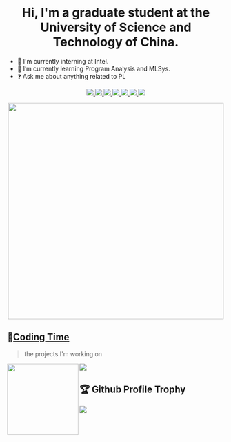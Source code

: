<!--
**Paran0idy/Paran0idy** is a ✨ _special_ ✨ repository because its `README.md` (this file) appears on your GitHub profile.

Here are some ideas to get you started:

- 🔭 I’m currently working on ...
- 🌱 I’m currently learning ...
- 👯 I’m looking to collaborate on ...
- 🤔 I’m looking for help with ...
- 💬 Ask me about ...
- 📫 How to reach me: ...
- 😄 Pronouns: ...
- ⚡ Fun fact: ...
-->

<h1 align="center">
  Hi, I'm a graduate student at the University of Science and Technology of China.
</h1>

- 🔭 I'm currently interning at Intel.
- 🌱 I’m currently learning Program Analysis and MLSys.
- ❓ Ask me about anything related to PL

<!-- 
<p align="center">
  <a href="https://reddit.com/user/NTBBloodbath" target="_blank"><img src="https://img.shields.io/badge/Reddit-FF4500?style=for-the-badge&logo=reddit&logoColor=white" alt="Reddit" /></a>
  <a href="https://t.me/NTBBloodbath" target="_blank"><img src="https://img.shields.io/badge/Telegram-2CA5E0?style=for-the-badge&logo=telegram&logoColor=white" alt="Telegram" /></a>
  <a href="https://discord.com/users/387036585033465856" target="_blank"><img src="https://img.shields.io/badge/Discord-7289DA?style=for-the-badge&logo=discord&logoColor=white" alt="Discord" /></a>
</p> 
-->

<!-- 
<div align="center">
    <img height="150" src="images/rock-rock-rock.gif" alt="gif with funny random cat say thank you." />
</div>
-->



<p align="center">
    <a href="https://mlir.llvm.org/"> <img src="https://img.shields.io/badge/MLIR-4285F4.svg?&style=for-the-badge&logo=google&logoColor=white"/> </a>
    <a href="https://llvm.org/"> <img src="https://img.shields.io/badge/LLVM-262D3A.svg?&style=for-the-badge&logo=llvm&logoColor=white"/> </a>
    <a href="https://ocaml.org/"> <img src="https://img.shields.io/badge/OCaml-C25978?style=for-the-badge&logo=ocaml&logoColor=white"/>  </a>
    <a href="https://www.linux.org/"> <img src="https://img.shields.io/badge/Linux-FCC624?style=for-the-badge&logo=linux&logoColor=black"/> </a>
    <a href="https://riscv.org/"> <img src="https://img.shields.io/badge/RISC--V-326DE6?style=for-the-badge&logo=risc-v&logoColor=white"/> </a>
    <a href="https://tvm.apache.org/"> <img src="https://img.shields.io/badge/Apache%20TVM-D22128?style=for-the-badge&logo=apache&logoColor=white"/> </a>
    <a href="https://pytorch.org/"> <img src="https://img.shields.io/badge/PyTorch-EE4C2C?style=for-the-badge&logo=PyTorch&logoColor=white"/> </a>
</p>

<div align="center">
  <img src="https://octodex.github.com/images/justicetocat.jpg" width="500" height="500">
<!--   <img src="https://octodex.github.com/images/daftpunktocat-thomas.gif" width="320" height="320"> -->
<!--   <img src="https://octodex.github.com/images/daftpunktocat-guy.gif" width="320" height="320">  -->
</div>


## 🌠[Coding Time](https://wakatime.com/@Younger)
> the projects I'm working on

<!-- ![My stats](https://github-readme-stats.vercel.app/api?username=Paran0idy&theme=calm&show_icons=true) -->
<!-- ![Top Langs](https://github-readme-stats.vercel.app/api/top-langs/?username=Paran0idy&hide=html,css,Jupyter+Notebook,ruby,javascript&theme=calm&langs_count=6) -->

<div>
    <img height="165" align="left" src="https://github-readme-stats.vercel.app/api?username=Paran0idy&theme=calm&show_icons=true" />
    <img src="https://github-readme-stats.vercel.app/api/top-langs/?username=Paran0idy&hide=html,css,Jupyter+Notebook,ruby,javascript&theme=calm&langs_count=6&layout=compact" />
</div>

## 🏆 Github Profile Trophy
<img src="https://github-profile-trophy.vercel.app/?username=Paran0idy&column=8"/>

<!-- 
[![](https://raw.githubusercontent.com/younger-1/younger-1/master/profile-summary-card-output/monokai/0-profile-details.svg)](https://github.com/vn7n24fzkq/github-profile-summary-cards)
[![](https://raw.githubusercontent.com/kkiyama117/kkiyama117/master/profile-summary-card-output/monokai/1-repos-per-language.svg)](https://github.com/vn7n24fzkq/github-profile-summary-cards)
[![](https://raw.githubusercontent.com/kkiyama117/kkiyama117/master/profile-summary-card-output/monokai/2-most-commit-language.svg)](https://github.com/vn7n24fzkq/github-profile-summary-cards)
[![](https://raw.githubusercontent.com/kkiyama117/kkiyama117/master/profile-summary-card-output/monokai/3-stats.svg)](https://github.com/vn7n24fzkq/github-profile-summary-cards)
 -->



